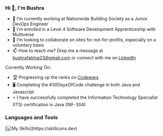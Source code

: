### Hi 👋, I'm Bushra 


- 🔭 I’m currently working at Nationwide Building Society as a Junior DevOps Engineer
- 🌱 I'm enrolled in a Level 4 Software Development Apprenticeship with Multiverse
- 💞️ I’m looking to collaborate on sites for not-for-profits, especially on a voluntary basis
- 📫 How to reach me? Drop me a message at bushrafatima23@gmail.com or connect with me on [LinkedIn](https://www.linkedin.com/in/bushrafatima1998/)

Currently Working On:

- 🏆 Progressing up the ranks on [Codewars](https://www.codewars.com/users/BushraFatimaBF)
- 🖥 Completing the #30DaysOfCode challenge in both Java and Javascript
- ⭐ I have successfully completed the Information Technology Specialist (ITS) certification in Java (INF-304)

### Languages and Tools 
[![My Skills](https://skillicons.dev/icons?i=js,html,css,react,aws,azure,cypress,java,dart,flutter,django,docker,kubernetes,express,flutter,heroku,jenkins,jest,mongodb,postgres,netlify,nodejs,postman,ruby,terraform,)](https://skillicons.dev)

